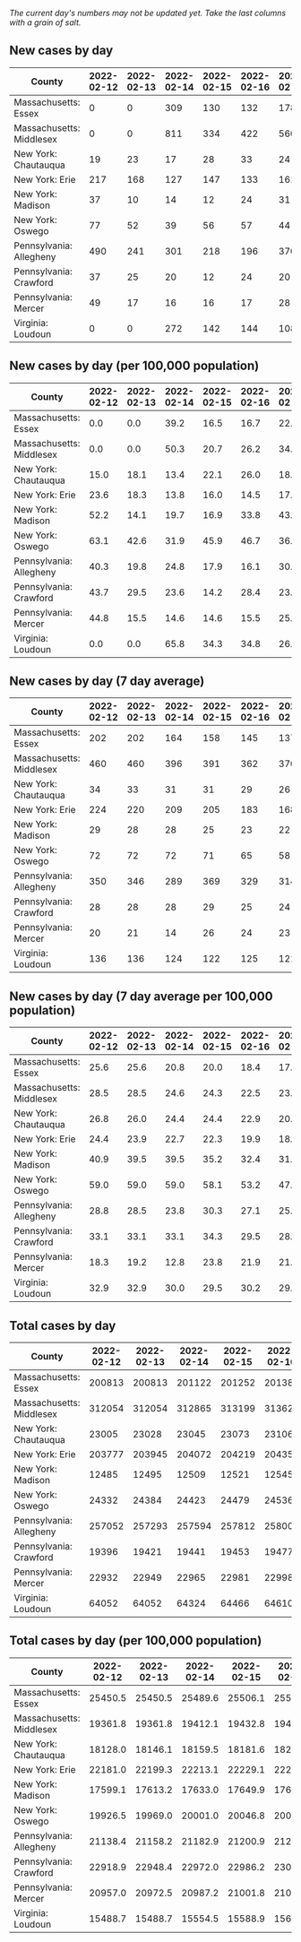 _The current day's numbers may not be updated yet. Take the last columns with a grain of salt._
## New cases by day

| County | 2022-02-12 | 2022-02-13 | 2022-02-14 | 2022-02-15 | 2022-02-16 | 2022-02-17 | 2022-02-18 |
| --- | --- | --- | --- | --- | --- | --- | --- |
| Massachusetts: Essex | 0 | 0 | 309 | 130 | 132 | 178 | 118 |
| Massachusetts: Middlesex | 0 | 0 | 811 | 334 | 422 | 560 | 526 |
| New York: Chautauqua | 19 | 23 | 17 | 28 | 33 | 24 | 39 |
| New York: Erie | 217 | 168 | 127 | 147 | 133 | 161 | 218 |
| New York: Madison | 37 | 10 | 14 | 12 | 24 | 31 | 10 |
| New York: Oswego | 77 | 52 | 39 | 56 | 57 | 44 | 54 |
| Pennsylvania: Allegheny | 490 | 241 | 301 | 218 | 196 | 370 | 353 |
| Pennsylvania: Crawford | 37 | 25 | 20 | 12 | 24 | 20 | 23 |
| Pennsylvania: Mercer | 49 | 17 | 16 | 16 | 17 | 28 | 32 |
| Virginia: Loudoun | 0 | 0 | 272 | 142 | 144 | 108 | 86 |

## New cases by day (per 100,000 population)

| County | 2022-02-12 | 2022-02-13 | 2022-02-14 | 2022-02-15 | 2022-02-16 | 2022-02-17 | 2022-02-18 |
| --- | --- | --- | --- | --- | --- | --- | --- |
| Massachusetts: Essex | 0.0 | 0.0 | 39.2 | 16.5 | 16.7 | 22.6 | 15.0 |
| Massachusetts: Middlesex | 0.0 | 0.0 | 50.3 | 20.7 | 26.2 | 34.7 | 32.6 |
| New York: Chautauqua | 15.0 | 18.1 | 13.4 | 22.1 | 26.0 | 18.9 | 30.7 |
| New York: Erie | 23.6 | 18.3 | 13.8 | 16.0 | 14.5 | 17.5 | 23.7 |
| New York: Madison | 52.2 | 14.1 | 19.7 | 16.9 | 33.8 | 43.7 | 14.1 |
| New York: Oswego | 63.1 | 42.6 | 31.9 | 45.9 | 46.7 | 36.0 | 44.2 |
| Pennsylvania: Allegheny | 40.3 | 19.8 | 24.8 | 17.9 | 16.1 | 30.4 | 29.0 |
| Pennsylvania: Crawford | 43.7 | 29.5 | 23.6 | 14.2 | 28.4 | 23.6 | 27.2 |
| Pennsylvania: Mercer | 44.8 | 15.5 | 14.6 | 14.6 | 15.5 | 25.6 | 29.2 |
| Virginia: Loudoun | 0.0 | 0.0 | 65.8 | 34.3 | 34.8 | 26.1 | 20.8 |

## New cases by day (7 day average)

| County | 2022-02-12 | 2022-02-13 | 2022-02-14 | 2022-02-15 | 2022-02-16 | 2022-02-17 | 2022-02-18 |
| --- | --- | --- | --- | --- | --- | --- | --- |
| Massachusetts: Essex | 202 | 202 | 164 | 158 | 145 | 137 | 124 |
| Massachusetts: Middlesex | 460 | 460 | 396 | 391 | 362 | 370 | 379 |
| New York: Chautauqua | 34 | 33 | 31 | 31 | 29 | 26 | 26 |
| New York: Erie | 224 | 220 | 209 | 205 | 183 | 168 | 167 |
| New York: Madison | 29 | 28 | 28 | 25 | 23 | 22 | 20 |
| New York: Oswego | 72 | 72 | 72 | 71 | 65 | 58 | 54 |
| Pennsylvania: Allegheny | 350 | 346 | 289 | 369 | 329 | 314 | 310 |
| Pennsylvania: Crawford | 28 | 28 | 28 | 29 | 25 | 24 | 23 |
| Pennsylvania: Mercer | 20 | 21 | 14 | 26 | 24 | 23 | 25 |
| Virginia: Loudoun | 136 | 136 | 124 | 122 | 125 | 121 | 107 |

## New cases by day (7 day average per 100,000 population)

| County | 2022-02-12 | 2022-02-13 | 2022-02-14 | 2022-02-15 | 2022-02-16 | 2022-02-17 | 2022-02-18 |
| --- | --- | --- | --- | --- | --- | --- | --- |
| Massachusetts: Essex | 25.6 | 25.6 | 20.8 | 20.0 | 18.4 | 17.4 | 15.7 |
| Massachusetts: Middlesex | 28.5 | 28.5 | 24.6 | 24.3 | 22.5 | 23.0 | 23.5 |
| New York: Chautauqua | 26.8 | 26.0 | 24.4 | 24.4 | 22.9 | 20.5 | 20.5 |
| New York: Erie | 24.4 | 23.9 | 22.7 | 22.3 | 19.9 | 18.3 | 18.2 |
| New York: Madison | 40.9 | 39.5 | 39.5 | 35.2 | 32.4 | 31.0 | 28.2 |
| New York: Oswego | 59.0 | 59.0 | 59.0 | 58.1 | 53.2 | 47.5 | 44.2 |
| Pennsylvania: Allegheny | 28.8 | 28.5 | 23.8 | 30.3 | 27.1 | 25.8 | 25.5 |
| Pennsylvania: Crawford | 33.1 | 33.1 | 33.1 | 34.3 | 29.5 | 28.4 | 27.2 |
| Pennsylvania: Mercer | 18.3 | 19.2 | 12.8 | 23.8 | 21.9 | 21.0 | 22.8 |
| Virginia: Loudoun | 32.9 | 32.9 | 30.0 | 29.5 | 30.2 | 29.3 | 25.9 |

## Total cases by day

| County | 2022-02-12 | 2022-02-13 | 2022-02-14 | 2022-02-15 | 2022-02-16 | 2022-02-17 | 2022-02-18 |
| --- | --- | --- | --- | --- | --- | --- | --- |
| Massachusetts: Essex | 200813 | 200813 | 201122 | 201252 | 201384 | 201562 | 201680 |
| Massachusetts: Middlesex | 312054 | 312054 | 312865 | 313199 | 313621 | 314181 | 314707 |
| New York: Chautauqua | 23005 | 23028 | 23045 | 23073 | 23106 | 23130 | 23169 |
| New York: Erie | 203777 | 203945 | 204072 | 204219 | 204352 | 204513 | 204731 |
| New York: Madison | 12485 | 12495 | 12509 | 12521 | 12545 | 12576 | 12586 |
| New York: Oswego | 24332 | 24384 | 24423 | 24479 | 24536 | 24580 | 24634 |
| Pennsylvania: Allegheny | 257052 | 257293 | 257594 | 257812 | 258008 | 258378 | 258731 |
| Pennsylvania: Crawford | 19396 | 19421 | 19441 | 19453 | 19477 | 19497 | 19520 |
| Pennsylvania: Mercer | 22932 | 22949 | 22965 | 22981 | 22998 | 23026 | 23058 |
| Virginia: Loudoun | 64052 | 64052 | 64324 | 64466 | 64610 | 64718 | 64804 |

## Total cases by day (per 100,000 population)

| County | 2022-02-12 | 2022-02-13 | 2022-02-14 | 2022-02-15 | 2022-02-16 | 2022-02-17 | 2022-02-18 |
| --- | --- | --- | --- | --- | --- | --- | --- |
| Massachusetts: Essex | 25450.5 | 25450.5 | 25489.6 | 25506.1 | 25522.9 | 25545.4 | 25560.4 |
| Massachusetts: Middlesex | 19361.8 | 19361.8 | 19412.1 | 19432.8 | 19459.0 | 19493.8 | 19526.4 |
| New York: Chautauqua | 18128.0 | 18146.1 | 18159.5 | 18181.6 | 18207.6 | 18226.5 | 18257.3 |
| New York: Erie | 22181.0 | 22199.3 | 22213.1 | 22229.1 | 22243.6 | 22261.1 | 22284.8 |
| New York: Madison | 17599.1 | 17613.2 | 17633.0 | 17649.9 | 17683.7 | 17727.4 | 17741.5 |
| New York: Oswego | 19926.5 | 19969.0 | 20001.0 | 20046.8 | 20093.5 | 20129.6 | 20173.8 |
| Pennsylvania: Allegheny | 21138.4 | 21158.2 | 21182.9 | 21200.9 | 21217.0 | 21247.4 | 21276.4 |
| Pennsylvania: Crawford | 22918.9 | 22948.4 | 22972.0 | 22986.2 | 23014.6 | 23038.2 | 23065.4 |
| Pennsylvania: Mercer | 20957.0 | 20972.5 | 20987.2 | 21001.8 | 21017.3 | 21042.9 | 21072.2 |
| Virginia: Loudoun | 15488.7 | 15488.7 | 15554.5 | 15588.9 | 15623.7 | 15649.8 | 15670.6 |
